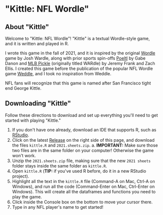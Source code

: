 # "Kittle: NFL Wordle"

## About "Kittle"
Welcome to "Kittle: NFL Wordle"! "Kittle" is a textual Wordle-style game, and it is written and played in R.

I wrote this game in the fall of 2021, and it is inspired by the original [Wordle](https://www.nytimes.com/games/wordle/index.html) game by Josh Wardle, along with prior sports spin-offs [Poeltl](https://poeltl.dunk.town) by Gabe Danon and [MLB Pickle](https://mlbpickle.com) (originally titled WARdle) by Jeremy Frank and Zach Ellis. I created this game before the publication of the popular NFL Wordle game [Weddle](https://www.weddlegame.com), and I took no inspiration from Weddle.

NFL fans will recognize that this game is named after San Francisco tight end George Kittle.

## Downloading "Kittle"
Follow these directions to download and set up everything you'll need to get started with playing "Kittle."

1. If you don't have one already, download an IDE that supports R, such as [RStudio](https://www.rstudio.com/products/rstudio/download/).
2. Click on the latest [Release](https://github.com/feinleib/nfl_wordle/releases) on the right side of this page, and download the files `kittle.R` and `2021.sheets.zip`.
   a. **IMPORTANT:** Make sure those two files are in the same folder on your computer! Otherwise the game won't work.
3. Unzip the `2021.sheets.zip` file, making sure that the new `2021 sheets` folder stays inside the same folder as `kittle.R`.
4. Open `kittle.R` (**TIP:** if you've used R before, do it in a new RStudio project).
5. Highlight all the text in the `kittle.R` file (Command-A on Mac, Ctrl-A on Windows), and run all the code (Command-Enter on Mac, Ctrl-Enter on Windows). This will create all the dataframes and functions you need to play the game.
6. Click inside the Console box on the bottom to move your cursor there.
7. Type in any NFL player's name to get started!
